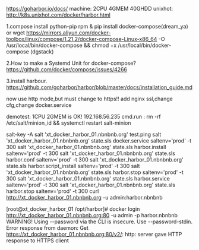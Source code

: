 https://goharbor.io/docs/
machine: 2CPU 4GMEM 40GHDD
unixhot: http://k8s.unixhot.com/docker/harbor.html


1.compose install
python-pip rpm & pip install docker-compose(dream_ya)
or
wget https://mirrors.aliyun.com/docker-toolbox/linux/compose/1.21.2/docker-compose-Linux-x86_64 -O /usr/local/bin/docker-compose && chmod +x /usr/local/bin/docker-compose
(dgstack)

2.How to make a Systemd Unit for docker-compose? 
https://github.com/docker/compose/issues/4266

3.install harbour.
https://github.com/goharbor/harbor/blob/master/docs/installation_guide.md

now use http mode,but must change to https!!
add nginx ssl,change cfg,change docker.service

demotest:
1CPU 2GMEM is OK!
192.168.56.235 cmd.run : 
rm -rf /etc/salt/minion_id && systemctl restart salt-minion

salt-key -A
salt 'xt_docker_harbor_01.nbnbnb.org' test.ping
salt 'xt_docker_harbor_01.nbnbnb.org' state.sls docker.service saltenv='prod' -t 300
salt 'xt_docker_harbor_01.nbnbnb.org' state.sls harbor.install saltenv='prod' -t 300
salt 'xt_docker_harbor_01.nbnbnb.org' state.sls harbor.conf saltenv='prod' -t 300
salt 'xt_docker_harbor_01.nbnbnb.org' state.sls harbor.script_install saltenv='prod' -t 300
salt 'xt_docker_harbor_01.nbnbnb.org' state.sls harbor.stop saltenv='prod' -t 300
salt 'xt_docker_harbor_01.nbnbnb.org' state.sls harbor.service saltenv='prod' -t 300
salt 'xt_docker_harbor_01.nbnbnb.org' state.sls harbor.stop saltenv='prod' -t 300
curl http://xt_docker_harbor_01.nbnbnb.org -u admin:harbor.nbnbnb

[root@xt_docker_harbor_01 /opt/harbor]# docker login http://xt_docker_harbor_01.nbnbnb.org:80 -u admin -p harbor.nbnbnb
WARNING! Using --password via the CLI is insecure. Use --password-stdin.
Error response from daemon: Get https://xt_docker_harbor_01.nbnbnb.org:80/v2/: http: server gave HTTP response to HTTPS client


